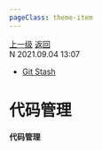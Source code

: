 ```yaml
---
pageClass: theme-item
---
```

<div class="extend-header">
    <div class="info">
        <div class="record">
            <a class="back" href="./">上一级</a>
            <a class="back" href="./">返回</a>
        </div>        
        <div class="mini">
            <span>N 2021.09.04 13:07</span>
        </div>
    </div>
    <div class="content"><div class="custom-block links">
<ul class="desc">
<li><a href="undefined">Git Stash</a></li>
</ul>
</div></div>
</div>
<div class="content-header">
<h1>代码管理</h1><strong>代码管理</strong>
</div>
<div class="static-content">


</div>